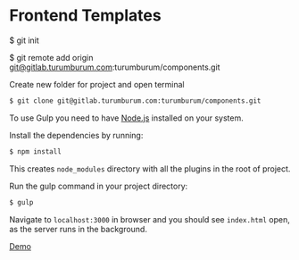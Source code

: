 # Frontend Templates

$ git init

$ git remote add origin git@gitlab.turumburum.com:turumburum/components.git


Create new folder for project and open terminal
```bash
$ git clone git@gitlab.turumburum.com:turumburum/components.git
```

To use Gulp you need to have [Node.js](http://nodejs.org/) installed on your system.

Install the dependencies by running:
```bash
$ npm install
```
This creates `node_modules` directory with all the plugins in the root of project.

Run the gulp command in your project directory:
```bash
$ gulp
```

Navigate to `localhost:3000` in browser and you should see `index.html` open, as the server runs in the background.


[Demo](https://faviolla.github.io/components/build/pages/index.html)
